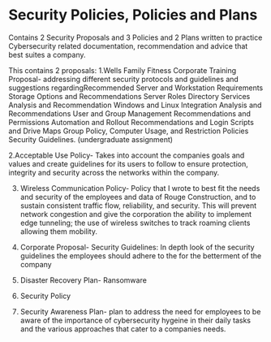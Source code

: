 # Security Policies, Policies and Plans
Contains 2 Security Proposals and 3 Policies  and 2 Plans written to practice Cybersecurity related documentation, recommendation and advice that best suites a company.

This contains 2 proposals:
1.Wells Family Fitness Corporate Training Proposal- addressing different security protocols and guidelines and suggestions regardingRecommended Server and Workstation Requirements Storage Options and Recommendations Server Roles Directory Services Analysis and Recommendation Windows and Linux Integration Analysis and Recommendations User and Group Management Recommendations and Permissions Automation and Rollout Recommendations and Login Scripts and Drive Maps Group Policy, Computer Usage, and Restriction Policies Security Guidelines. (undergraduate assignment) 

2.Acceptable Use Policy- Takes into account the companies goals and values and create guidelines for its users to follow to ensure protection, integrity and security across the networks within the company.

3. Wireless Communication Policy- Policy that I wrote to best fit the needs and security of the employees and data of Rouge Construction, and to sustain consistent traffic flow, reliability, and security. This will prevent network congestion and give the corporation the ability to implement edge tunneling; the use of wireless switches to track roaming clients allowing them mobility.

4. Corporate Proposal- Security Guidelines: In depth look of the security guidelines the employees should adhere to the for the betterment of the company

5. Disaster Recovery Plan- Ransomware

6. Security Policy

7. Security Awareness Plan- plan to address the need for employees to be aware of the importance of cybersecurity hygeine in their daily tasks and the various approaches that cater to a companies needs.

